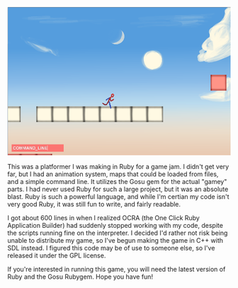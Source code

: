 ![Screenshot](screenshot.png)

This was a platformer I was making in Ruby for a game jam.  I didn't get very far, but I had an animation system, maps that could be loaded from files, and a simple command line.  It utilizes the Gosu gem for the actual "gamey" parts.  I had never used Ruby for such a large project, but it was an absolute blast.  Ruby is such a powerful language, and while I'm certian my code isn't very good Ruby, it was still fun to write, and fairly readable.

I got about 600 lines in when I realized OCRA (the One Click Ruby Application Builder) had suddenly stopped working with my code, despite the scripts running fine on the interpreter.  I decided I'd rather not risk being unable to distribute my game, so I've begun making the game in C++ with SDL instead.  I figured this code may be of use to someone else, so I've released it under the GPL license.

If you're interested in running this game, you will need the latest version of Ruby and the Gosu Rubygem.  Hope you have fun!
